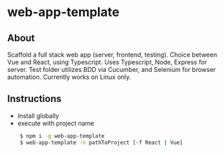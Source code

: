 # web-app-template

## About

Scaffold a full stack web app (server, frontend, testing).
Choice between Vue and React, using Typescript.
Uses Typescript, Node, Express for server.
Test folder utilizes BDD via Cucumber, and Selenium for browser automation.
Currently works on Linux only.

## Instructions

-   Install globally
-   execute with project name

```bash
    $ npm i -g web-app-template
    $ web-app-template -n pathToProject [-f React | Vue]
```
